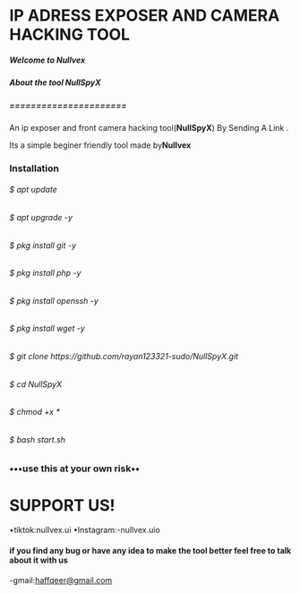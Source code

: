 <html>
<body>
<H1>IP ADRESS EXPOSER AND CAMERA HACKING TOOL</H1>
<H5>Welcome to Nullvex</H5>  
  
<h5>About the tool <strong>NullSpyX</strong> </h5>
<h5>======================</h5>
<p>An ip exposer and front camera hacking tool(<strong>NullSpyX</strong>) By
Sending A Link .</p>
<P2>Its a simple beginer friendly tool made by<strong>Nullvex</strong> </P2>

<H3>Installation</H3>
<h6>$ apt update </h6>
<h6>$ apt upgrade -y </h6>
<h6>$ pkg install git -y </h6>
<h6>$ pkg install php -y </h6>
<h6>$ pkg install openssh -y </h6>
<h6>$ pkg install wget -y </h6>
<h6>$ git clone https://github.com/rayan123321-sudo/NullSpyX.git</h6>
<h6>$ cd NullSpyX
<h6>$ chmod +x *</h6>
<h6>$ bash start.sh</h6>
<p3>

<H3>•••use this at your own risk••</H3>



<H1>SUPPORT US!</H1>
•tiktok:nullvex.ui
•Instagram:-nullvex.uio


<H4>if you find any bug or have any idea to make the tool better feel free to talk about it with us</H4>

-gmail:haffqeer@gmail.com

</body>                                                                                                   </html>
